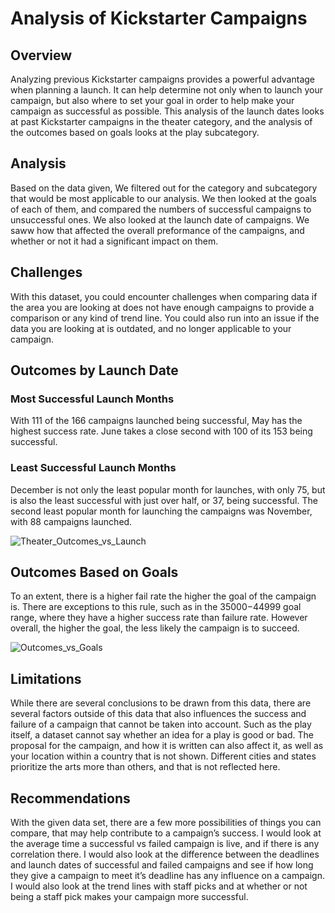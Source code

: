 # Analysis of Kickstarter Campaigns
## Overview
Analyzing previous Kickstarter campaigns provides a powerful advantage when planning a launch. It can help determine not only when to launch your campaign, but also where to set your goal in order to help make your campaign as successful as possible. This analysis of the launch dates looks at past Kickstarter campaigns in the theater category, and the analysis of the outcomes based on goals looks at the play subcategory.
## Analysis
Based on the data given, We filtered out for the category and subcategory that would be most applicable to our analysis. We then looked at the goals of each of them, and compared the numbers of successful campaigns to unsuccessful ones. We also looked at the launch date of campaigns. We saww how that affected the overall preformance of the campaigns, and whether or not it had a significant impact on them.
## Challenges
With this dataset, you could encounter challenges when comparing data if the area you are looking at does not have enough campaigns to provide a comparison or any kind of trend line. You could also run into an issue if the data you are looking at is outdated, and no longer applicable to your campaign.
## Outcomes by Launch Date
### Most Successful Launch Months
With 111 of the 166 campaigns launched being successful, May has the highest success rate. June takes a close second with 100 of its 153 being successful.
### Least Successful Launch Months
December is not only the least popular month for launches, with only 75, but is also the least successful with just over half, or 37, being successful. The second least popular month for launching the campaigns was November, with 88 campaigns launched.

![Theater_Outcomes_vs_Launch](https://user-images.githubusercontent.com/116474586/199642375-de1b4465-9dc3-40c2-849b-150a247234b3.png)
## Outcomes Based on Goals
To an extent, there is a higher fail rate the higher the goal of the campaign is. There are exceptions to this rule, such as in the $35000-$44999 goal range, where they have a higher success rate than failure rate. However overall, the higher the goal, the less likely the campaign is to succeed.

![Outcomes_vs_Goals](https://user-images.githubusercontent.com/116474586/199642405-0cab15b8-b737-4444-91b0-58973ec2d47b.png)
## Limitations
While there are several conclusions to be drawn from this data, there are several factors outside of this data that also influences the success and failure of a campaign that cannot be taken into account. Such as the play itself, a dataset cannot say whether an idea for a play is good or bad. The proposal for the campaign, and how it is written can also affect it, as well as your location within a country that is not shown. Different cities and states prioritize the arts more than others, and that is not reflected here.
## Recommendations
With the given data set, there are a few more possibilities of things you can compare, that may help contribute to a campaign’s success. I would look at the average time a successful vs failed campaign is live, and if there is any correlation there. I would also look at the difference between the deadlines and launch dates of successful and failed campaigns and see if how long they give a campaign to meet it’s deadline has any influence on a campaign. I would also look at the trend lines with staff picks and at whether or not being a staff pick makes your campaign more successful.

